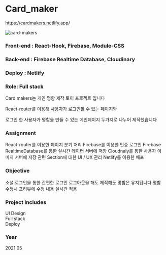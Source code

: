 # Card_maker
https://cardmakers.netlify.app/

![card-makers](https://user-images.githubusercontent.com/67893516/118083991-dca61580-b3fa-11eb-883b-dd84db28d887.gif)


### Front-end : React-Hook, Firebase, Module-CSS
### Back-end : Firebase Realtime Database, Cloudinary
### Deploy : Netlify
### Role: Full stack
 
Card makers는 개인 명함 제작 토이 프로젝트 입니다

React-router를 이용해 사용자가 로그인할 수 있는 페이지와

로그인 한 사용자가 명함을 만들 수 있는 메인페이지 두가지로 나누어 제작했습니다  

### Assignment
React-router를 이용한 페이지 분기 처리
Firebase를 이용한 인증 로그인 
Firebase RealtimeDatabase를 통한 실시간 데이터 서버에 저장
Cloudnaly를 통한 사용자 이미지 서버에 저장
관련 Section에 대한 UI / UX 관리
Netlify를 이용한 배포
### Objective
소셜 로그인을 통한 간편한 로그인
로그아웃을 해도 제작해둔 명함은 유지됩니다
명함 수정시 프리뷰에 수정 내용 실시간 적용
### Project Includes
UI Design <br/>
Full stack <br/>
Deploy <br/>
### Year
2021 05
